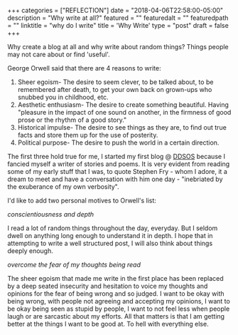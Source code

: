 +++
categories = ["REFLECTION"]
date = "2018-04-06T22:58:00-05:00"
description = "Why write at all?"
featured = ""
featuredalt = ""
featuredpath = ""
linktitle = "why do I write"
title = 'Why Write'
type = "post"
draft = false
+++

Why create a blog at all and why write about random things? Things people may not care about or find 'useful'.

George Orwell said that there are 4 reasons to write:

1. Sheer egoism- The desire to seem clever, to be talked about, to be remembered after death, to get your own back on grown-ups who snubbed you in childhood, etc.
2. Aesthetic enthusiasm- The desire to create something beautiful. Having "pleasure in the impact of one sound on another, in the firmness of good prose or the rhythm of a good story."
3. Historical impulse- The desire to see things as they are, to find out true facts and store them up for the use of posterity.
4. Political purpose- The desire to push the world in a certain direction.

The first three hold true for me, I started my first blog @ [DDSOS](http://ddsos.wordpress.com) because I fancied myself a writer of stories and poems. It is very evident from reading some of my early stuff that I was, to quote Stephen Fry - whom I adore, it a dream to meet and have a conversation with him one day - "inebriated by the exuberance of my own verbosity".

I'd like to add two personal motives to Orwell's list:

_conscientiousness and depth_

I read a lot of random things throughout the day, everyday. But I seldom dwell on anything long enough to understand it in depth. I hope that in attempting to write a well structured post, I will also think about things deeply enough.

_overcome the fear of my thoughts being read_

The sheer egoism that made me write in the first place has been replaced by a deep seated insecurity and hesitation to voice my thoughts and opinions for the fear of being wrong and so judged. I want to be okay with being wrong, with people not agreeing and accepting my opinions, I want to be okay being seen as stupid by people, I want to not feel less when people laugh or are sarcastic about my efforts. All that matters is that I am getting better at the things I want to be good at. To hell with everything else.